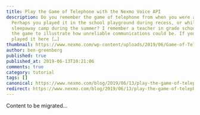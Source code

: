```yaml
---
title: Play the Game of Telephone with the Nexmo Voice API
description: Do you remember the game of telephone from when you were a kid?
  Perhaps you played it in the school playground during recess, or while at a
  sleepaway camp during the summer? I remember a teacher in grade school using
  the game to illustrate how unreliable communications could be. If you never
  played it here […]
thumbnail: https://www.nexmo.com/wp-content/uploads/2019/06/Game-of-Telephones_1200x675.jpg
author: ben-greenberg
published: true
published_at: 2019-06-13T10:21:06
comments: true
category: tutorial
tags: []
canonical: https://www.nexmo.com/blog/2019/06/13/play-the-game-of-telephone-with-the-nexmo-voice-api-ruby-on-rails-and-google-cloud-platform-dr
redirect: https://www.nexmo.com/blog/2019/06/13/play-the-game-of-telephone-with-the-nexmo-voice-api-ruby-on-rails-and-google-cloud-platform-dr
---
```

Content to be migrated...

